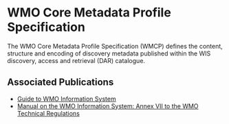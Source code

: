 # WMO Core Metadata Profile Specification
The WMO Core Metadata Profile Specification (WMCP) defines the content, structure and encoding of discovery metadata published
within the WIS discovery, access and retrieval (DAR) catalogue.

## Associated Publications
* [Guide to WMO Information System](https://library.wmo.int/index.php?lvl=notice_display&id=6856#.X7UDNBNKi3I)
* [Manual on the WMO Information System: Annex VII to the WMO Technical Regulations](https://library.wmo.int/index.php?lvl=notice_display&id=9254#.X7UGMxNKi3I)
